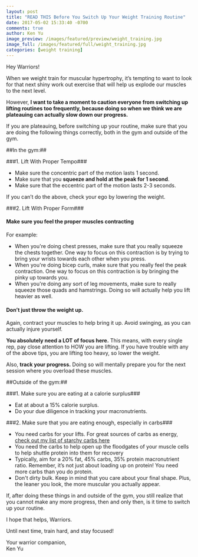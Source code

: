 ```yaml
---
layout: post
title: "READ THIS Before You Switch Up Your Weight Training Routine"
date: 2017-05-02 15:33:40 -0700
comments: true
author: Ken Yu
image_preview: /images/featured/preview/weight_training.jpg
image_full: /images/featured/full/weight_training.jpg
categories: [weight training]
---
```


Hey Warriors!

When we weight train for muscular hypertrophy, it’s tempting to want to look for that next shiny work out exercise that will help us explode our muscles to the next level.

However, **I want to take a moment to caution everyone from switching up lifting routines too frequently, because doing so when we think we are plateauing can actually slow down our progress.**

If you are plateauing, before switching up your routine, make sure that you are doing the following things correctly, both in the gym and outside of the gym.

##In the gym:##

###1. Lift With Proper Tempo###
  - Make sure the concentric part of the motion lasts 1 second.
  - Make sure that you **squeeze and hold at the peak for 1 second**.
  - Make sure that the eccentric part of the motion lasts 2-3 seconds.

If you can’t do the above, check your ego by lowering the weight.

###2. Lift With Proper Form###

#### Make sure you feel the proper muscles contracting

  For example:

  - When you're doing chest presses, make sure that you really squeeze the chests together. One way to focus on this contraction is by trying to bring your wrists towards each other when you press.
  - When you're doing bicep curls, make sure that you really feel the peak contraction. One way to focus on this contraction is by bringing the pinky up towards you.
  - When you're doing any sort of leg movements, make sure to really squeeze those quads and hamstrings. Doing so will actually help you lift heavier as well.

#### Don’t just throw the weight up.

  Again, contract your muscles to help bring it up. Avoid swinging, as you can actually injure yourself.

**You absolutely need a LOT of focus here.** This means, with every single rep, pay close attention to HOW you are lifting. If you have trouble with any of the above tips, you are lifting too heavy, so lower the weight.

Also, **track your progress.** Doing so will mentally prepare you for the next session where you overload these muscles.

##Outside of the gym:##

###1. Make sure you are eating at a calorie surplus###
  - Eat at about a 15% calorie surplus.
  - Do your due diligence in tracking your macronutrients.


###2. Make sure that you are eating enough, especially in carbs###
  - You need carbs for your lifts. For great sources of carbs as energy, [check out my list of starchy carbs here](/food-sources "Food Sources")
  - You need the carbs to help open up the floodgates of your muscle cells to help shuttle protein into them for recovery
  - Typically, aim for a 20% fat, 45% carbs, 35% protein macronutrient ratio. Remember, it’s not just about loading up on protein! You need more carbs than you do protein.
  - Don't dirty bulk. Keep in mind that you care about your final shape. Plus, the leaner you look, the more muscular you actually appear.

If, after doing these things in and outside of the gym, you still realize that you cannot make any more progress, then and only then, is it time to switch up your routine.

I hope that helps, Warriors.

Until next time, train hard, and stay focused!

Your warrior companion,<br/>
Ken Yu
